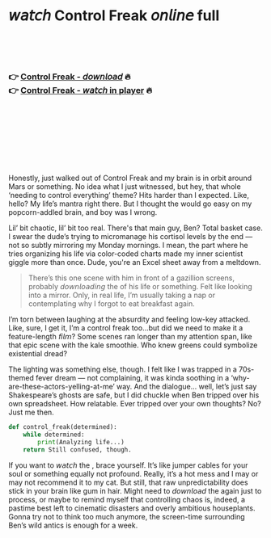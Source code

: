 <h1>𝘸𝘢𝘵𝘤𝘩 Control Freak 𝘰𝘯𝘭𝘪𝘯𝘦 full  </h1>


<br><br><br>

<h3>👉 <a href="https://Orlandos-napaldeisizz1973.github.io/bmqytcpnpa/">Control Freak - 𝘥𝘰𝘸𝘯𝘭𝘰𝘢𝘥</a> 🔥<br>
👉 <a href="https://Orlandos-napaldeisizz1973.github.io/bmqytcpnpa/">Control Freak - 𝘸𝘢𝘵𝘤𝘩 in player</a> 🔥
</h3>



<br><br><br><br><br><br><br>


Honestly, just walked out of Control Freak and my brain is in orbit around Mars or something. No idea what I just witnessed, but hey, that whole ‘needing to control everything’ theme? Hits harder than I expected. Like, hello? My life’s mantra right there. But I thought the   would go easy on my popcorn-addled brain, and boy was I wrong.

Lil’ bit chaotic, lil’ bit too real. There's that main guy, Ben? Total basket case. I swear the dude’s trying to micromanage his cortisol levels by the end — not so subtly mirroring my Monday mornings. I mean, the part where he tries organizing his life via color-coded charts made my inner scientist giggle more than once. Dude, you're an Excel sheet away from a meltdown.

> There’s this one scene with him in front of a gazillion screens, probably 𝘥𝘰𝘸𝘯𝘭𝘰𝘢𝘥𝘪𝘯𝘨 the   of his life or something. Felt like looking into a mirror. Only, in real life, I’m usually taking a nap or contemplating why I forgot to eat breakfast again. 

I’m torn between laughing at the absurdity and feeling low-key attacked. Like, sure, I get it, I’m a control freak too...but did we need to make it a feature-length 𝘧𝘪𝘭𝘮? Some scenes ran longer than my attention span, like that epic scene with the kale smoothie. Who knew greens could symbolize existential dread? 

The lighting was something else, though. I felt like I was trapped in a 70s-themed fever dream — not complaining, it was kinda soothing in a ‘why-are-these-actors-yelling-at-me’ way. And the dialogue... well, let’s just say Shakespeare’s ghosts are safe, but I did chuckle when Ben tripped over his own spreadsheet. How relatable. Ever tripped over your own thoughts? No? Just me then.

```python
def control_freak(determined):
    while determined:
        print(Analyzing life...)
    return Still confused, though.
```

If you want to 𝘸𝘢𝘵𝘤𝘩 the  , brace yourself. It’s like jumper cables for your soul or something equally not profound. Really, it’s a hot mess and I may or may not recommend it to my cat. But still, that raw unpredictability does stick in your brain like gum in hair. Might need to 𝘥𝘰𝘸𝘯𝘭𝘰𝘢𝘥 the   again just to process, or maybe to remind myself that controlling chaos is, indeed, a pastime best left to cinematic disasters and overly ambitious houseplants. Gonna try not to think too much anymore, the screen-time surrounding Ben’s wild antics is enough for a week.
